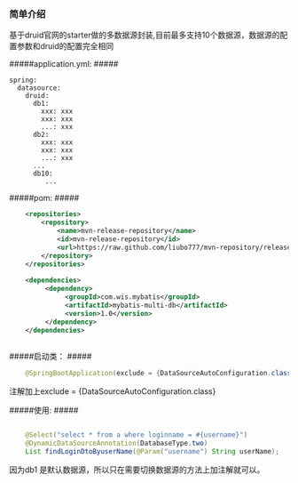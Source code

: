 ### 简单介绍 ###
基于druid官网的starter做的多数据源封装,目前最多支持10个数据源，数据源的配置参数和druid的配置完全相同

#####application.yml: #####
```$xslt
spring:
  datasource:
    druid:
      db1: 
        xxx: xxx
        xxx: xxx
        ...: xxx
      db2:
        xxx: xxx
        xxx: xxx
        ...: xxx
      ...
      db10:
         ...    
```



#####pom: #####
```xml
    <repositories>
        <repository>
            <name>mvn-release-repository</name>
            <id>mvn-release-repository</id>
            <url>https://raw.github.com/liubo777/mvn-repository/release</url>
        </repository>
    </repositories>
    
    <dependencies>
         <dependency>
              <groupId>com.wis.mybatis</groupId>
              <artifactId>mybatis-multi-db</artifactId>
              <version>1.0</version>
         </dependency>        
    </dependencies>        
    
```
 
#####启动类： #####
 ```java
     @SpringBootApplication(exclude = {DataSourceAutoConfiguration.class})
 ```
 注解加上exclude = {DataSourceAutoConfiguration.class}

#####使用: #####
```java

    @Select("select * from a where loginname = #{username}")
    @DynamicDataSourceAnnotation(DatabaseType.two)
    List findLoginDtoByuserName(@Param("username") String userName);

```
因为db1 是默认数据源，所以只在需要切换数据源的方法上加注解就可以。


